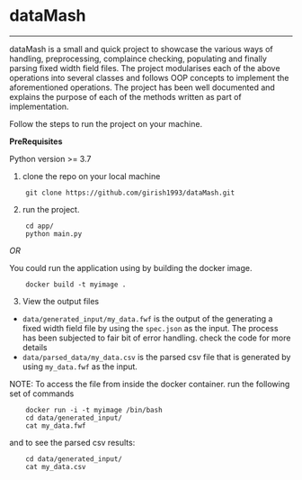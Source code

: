 # dataMash

<hr />

dataMash is a small and quick project to showcase the various ways of handling, preprocessing, complaince checking, populating and finally parsing
fixed width field files. The project modularises each of the above operations into several classes and follows OOP concepts to implement the 
aforementioned operations. The project has been well documented and explains the purpose of each of the methods written as part of implementation.

Follow the steps to run the project on your machine.

**PreRequisites**

Python version >= 3.7


1. clone the repo on your local machine
```
    git clone https://github.com/girish1993/dataMash.git
```


2. run the project.
```
    cd app/ 
    python main.py
```

*OR*

You could run the application using by building the docker image.
```
    docker build -t myimage .
```


3. View the output files

- `data/generated_input/my_data.fwf` is the output of the generating a fixed width field file by using the `spec.json` as the input. The process has been subjected to fair bit of error handling. check the code for more details
- `data/parsed_data/my_data.csv` is the parsed csv file that is generated by using `my_data.fwf` as the input. 

NOTE: To access the file from inside the docker container. run the following set of commands

```
    docker run -i -t myimage /bin/bash
    cd data/generated_input/
    cat my_data.fwf

```

and to see the parsed csv results:

```
    cd data/generated_input/
    cat my_data.csv
```


